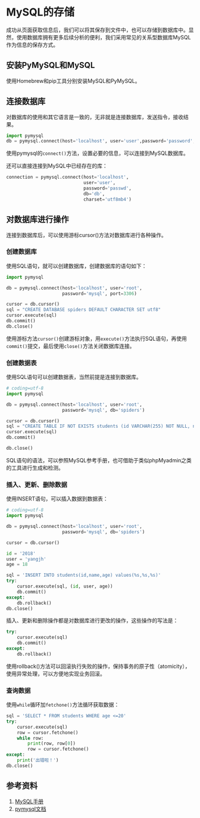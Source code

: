 # MySQL的存储

成功从页面获取信息后，我们可以将其保存到文件中，也可以存储到数据库中。显然，使用数据库拥有更多后续分析的便利，我们采用常见的关系型数据库MySQL作为信息的保存方式。

## 安装PyMySQL和MySQL

使用Homebrew和pip工具分别安装MySQL和PyMySQL。

## 连接数据库

对数据库的使用和其它语言是一致的，无非就是连接数据库，发送指令，接收结果。

```python
import pymysql
db = pymysql.connect(host='localhost', user='user',password='password', port=3306)
```

使用pymysql的`connect()`方法，设置必要的信息，可以连接到MySQL数据库。

还可以直接连接到MySQL中已经存在的库：

```python
connection = pymysql.connect(host='localhost',
                             user='user',
                             password='passwd',
                             db='db',
                             charset='utf8mb4')
```

## 对数据库进行操作

连接到数据库后，可以使用游标cursor()方法对数据库进行各种操作。

### 创建数据库

使用SQL语句，就可以创建数据库，创建数据库的语句如下：

```python
import pymysql

db = pymysql.connect(host='localhost', user='root',
                     password='mysql', port=3306)

cursor = db.cursor()
sql = "CREATE DATABASE spiders DEFAULT CHARACTER SET utf8"
cursor.execute(sql)
db.commit()
db.close()
```

使用游标方法`cursor()`创建游标对象，用`execute()`方法执行SQL语句，再使用`commit()`提交，最后使用`close()`方法关闭数据库连接。

### 创建数据表

使用SQL语句可以创建数据表，当然前提是连接到数据库。

```python
# coding=utf-8
import pymysql

db = pymysql.connect(host='localhost', user='root',
                     password='mysql', db='spiders')

cursor = db.cursor()
sql = "CREATE TABLE IF NOT EXISTS students (id VARCHAR(255) NOT NULL, name VARCHAR(255) NOT NULL, age INT NOT NULL, PRIMARY KEY (id))"
cursor.execute(sql)
db.commit()

db.close()
```

SQL语句的语法，可以参照MySQL参考手册，也可借助于类似phpMyadmin之类的工具进行生成和检测。

### 插入、更新、删除数据

使用INSERT语句，可以插入数据到数据表：

```python
# coding=utf-8
import pymysql

db = pymysql.connect(host='localhost', user='root',
                     password='mysql', db='spiders')

cursor = db.cursor()

id = '2018'
user = 'yangjh'
age = 18

sql = 'INSERT INTO students(id,name,age) values(%s,%s,%s)'
try:
    cursor.execute(sql, (id, user, age))
    db.commit()
except:
    db.rollback()
db.close()
```

插入、更新和删除操作都是对数据库进行更改的操作，这些操作的写法是：

```python
try:
    cursor.execute(sql)
    db.commit()
except:
    db.rollback()
```

使用rollback()方法可以回滚执行失败的操作，保持事务的原子性（atomicity），使用异常处理，可以方便地实现业务回滚。

### 查询数据

使用`while`循环加`fetchone()`方法循环获取数据：

```python
sql = 'SELECT * FROM students WHERE age <=20'
try:
    cursor.execute(sql)
    row = cursor.fetchone()
    while row:
        print(row, row[0])
        row = cursor.fetchone()
except:
    print('出错啦！')
db.close()
```

## 参考资料

1. [MySQL手册](https://dev.mysql.com/doc/)
1. [pymysql文档](https://pymysql.readthedocs.io/en/latest/index.html)
